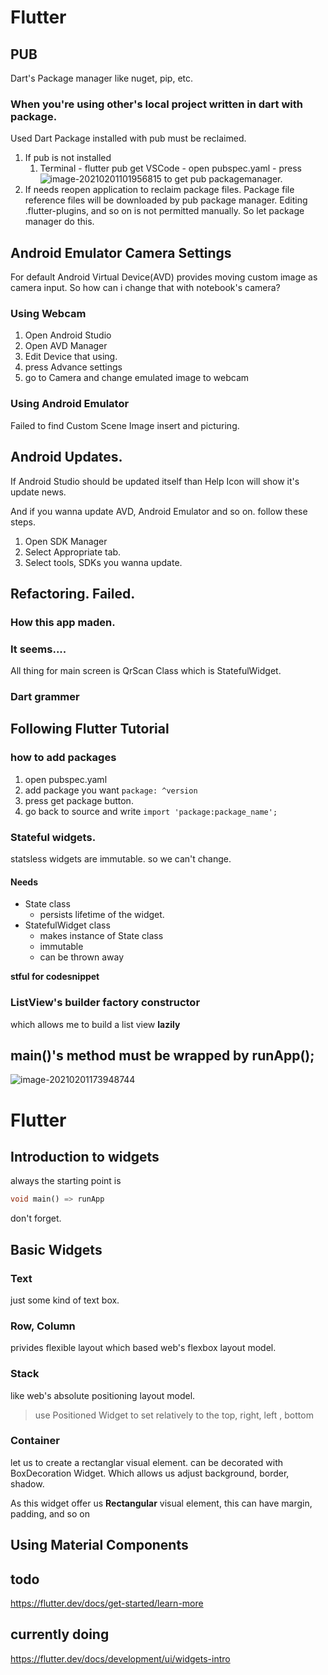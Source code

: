 # Flutter

## PUB

Dart's Package manager like nuget, pip, etc.

 

### When you're using other's local project written in dart with package.

Used Dart Package installed with pub must be reclaimed.

1. If pub is not installed
   1. Terminal - flutter pub get
      VSCode - open pubspec.yaml - press ![image-20210201101956815](D:\KULS\DailyMD\2102\referenceImage\210221\image-20210201101956815.png) to get pub packagemanager.
2. If needs reopen application to reclaim package files.
   Package file reference files will be downloaded by pub package manager.
   Editing .flutter-plugins, and so on is not permitted manually. So let package manager do this.



## Android Emulator Camera Settings

For default Android Virtual Device(AVD) provides moving custom image as camera input.
So how can i change that with notebook's camera?

### Using Webcam

1. Open Android Studio
2. Open AVD Manager
3. Edit Device that using.
4. press Advance settings
5. go to Camera and change emulated image to webcam

### Using Android Emulator

Failed to find Custom Scene Image insert and picturing.



## Android Updates.

If Android Studio should be updated itself than Help Icon will show it's update news.

And if you wanna update AVD, Android Emulator and so on. follow these steps.

1. Open SDK Manager
2. Select Appropriate tab.
3. Select tools, SDKs you wanna update.





## Refactoring. Failed.

### How this app maden.

### It seems....

All thing for main screen is QrScan Class which is StatefulWidget.



### Dart grammer





## Following Flutter Tutorial

### how to add packages

1. open pubspec.yaml
2. add package you want `package: ^version` 
3. press get package button.
4. go back to source and write `import 'package:package_name';`



### Stateful widgets.

statsless widgets are immutable. so we can't change.

#### Needs

* State class
  * persists lifetime of the widget.
* StatefulWidget class
  * makes instance of State class
  * immutable
  * can be thrown away

**stful for codesnippet**



### ListView's builder factory constructor

which allows me to build a list view **lazily**



## main()'s method must be wrapped by runApp();

![image-20210201173948744](D:\KULS\DailyMD\2102\referenceImage\210221\image-20210201173948744.png)



# Flutter

## Introduction to widgets

always the starting point is 

```dart
void main() => runApp
```

don't forget.



## Basic Widgets

### Text

just some kind of text box.

### Row, Column

privides flexible layout which based web's flexbox layout model.

### Stack

like web's absolute positioning layout model.

> use Positioned Widget to set relatively to the top, right, left , bottom

### Container

let us to create a rectanglar visual element. can be decorated with  BoxDecoration Widget. Which allows us adjust background, border, shadow.

As this widget offer us **Rectangular** visual element, this can have margin, padding, and so on



## Using Material Components



## todo

https://flutter.dev/docs/get-started/learn-more

## currently doing

https://flutter.dev/docs/development/ui/widgets-intro